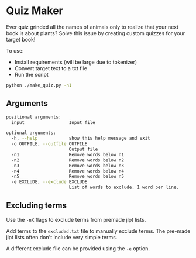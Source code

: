 # Quiz Maker

Ever quiz grinded all the names of animals only to realize that your next book is about plants? Solve this issue by creating custom quizzes for your target book!

To use:
- Install requirements (will be large due to tokenizer)
- Convert target text to a txt file
- Run the script

```bash
python ./make_quiz.py -n1
```

## Arguments

```bash
positional arguments:
  input                 Input file

optional arguments:
  -h, --help            show this help message and exit
  -o OUTFILE, --outfile OUTFILE
                        Output file
  -n1                   Remove words below n1
  -n2                   Remove words below n2
  -n3                   Remove words below n3
  -n4                   Remove words below n4
  -n5                   Remove words below n5
  -e EXCLUDE, --exclude EXCLUDE
                        List of words to exclude. 1 word per line.
```

## Excluding terms

Use the `-nX` flags to exclude terms from premade jlpt lists.

Add terms to the `excluded.txt` file to manually exclude terms. The pre-made jlpt lists often don't include very simple terms.

A different exclude file can be provided using the `-e` option.
